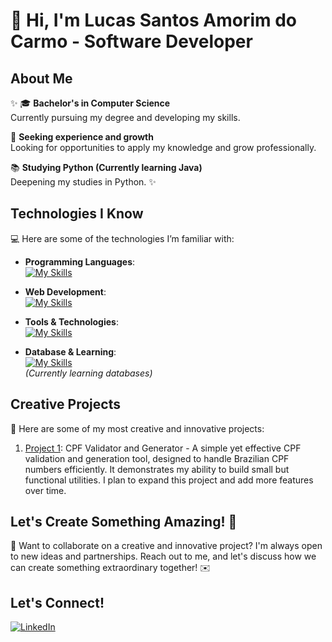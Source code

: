 # 🐧 Hi, I'm Lucas Santos Amorim do Carmo - Software Developer

## About Me

✨ 🎓 **Bachelor's in Computer Science**  
Currently pursuing my degree and developing my skills.

🚀 **Seeking experience and growth**  
Looking for opportunities to apply my knowledge and grow professionally.

📚 **Studying Python (Currently learning Java)**  
Deepening my studies in Python. ✨

## Technologies I Know

💻 Here are some of the technologies I’m familiar with:

- **Programming Languages**:  
  [![My Skills](https://skillicons.dev/icons?i=python)](https://skillicons.dev)
  
- **Web Development**:  
  [![My Skills](https://skillicons.dev/icons?i=html,css)](https://skillicons.dev)

- **Tools & Technologies**:  
  [![My Skills](https://skillicons.dev/icons?i=git,github,visualstudio)](https://skillicons.dev)

- **Database & Learning**:  
  [![My Skills](https://skillicons.dev/icons?i=mysql)](https://skillicons.dev)  
  *(Currently learning databases)*

## Creative Projects

🎨 Here are some of my most creative and innovative projects:

1. [Project 1](https://github.com/LucasAmorim03/validador_gerador_cpf): CPF Validator and Generator - A simple yet effective CPF validation and generation tool, designed to handle Brazilian CPF numbers efficiently. It demonstrates my ability to build small but functional utilities. I plan to expand this project and add more features over time.

## Let's Create Something Amazing! 💫

💬 Want to collaborate on a creative and innovative project? I'm always open to new ideas and partnerships. Reach out to me, and let's discuss how we can create something extraordinary together! ✉️

## Let's Connect!

[![LinkedIn](https://img.shields.io/badge/-LinkedIn-0077B5?style=for-the-badge&logo=LinkedIn&logoColor=white&link=https://www.linkedin.com/in/lucasamorim12/)](https://www.linkedin.com/in/lucasamorim12/)
